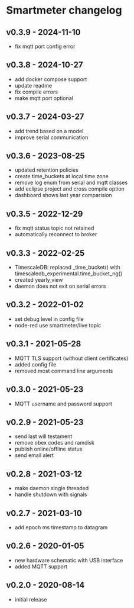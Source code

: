 # Smartmeter changelog

## v0.3.9 - 2024-11-10
* fix mqtt port config error

## v0.3.8 - 2024-10-27
* add docker compose support
* update readme
* fix compile errors
* make mqtt port optional

## v0.3.7 - 2024-03-27
* add trend based on a model
* improve serial communication

## v0.3.6 - 2023-08-25
* updated retention policies
* create time\_buckets at local time zone
* remove log enum from serial and mqtt classes
* add eclipse project and cross compile option
* dashboard shows last year comparision

## v0.3.5 - 2022-12-29
* fix mqtt status topic not retained
* automatically reconnect to broker

## v0.3.3 - 2022-02-25
* TimescaleDB: replaced \_time\_bucket() with timescaledb\_experimental.time\_bucket\_ng()
* created yearly\_view
* daemon does not exit on serial errors

## v0.3.2 - 2022-01-02
* set debug level in config file
* node-red use smartmeter/live topic

## v0.3.1 - 2021-05-28
* MQTT TLS support (without client certificates)
* added config file
* removed most command line arguments

## v0.3.0 - 2021-05-23
* MQTT username and password support

## v0.2.9 - 2021-05-23
* send last will testament
* remove obex codes and ramdisk
* publish online/offline status
* send email alert

## v0.2.8 - 2021-03-12
* make daemon single threaded
* handle shutdown with signals

## v0.2.7 - 2021-03-10
* add epoch ms timestamp to datagram

## v0.2.6 - 2020-01-05
* new hardware schematic with USB interface
* added MQTT support

## v0.2.0 - 2020-08-14
* initial release
